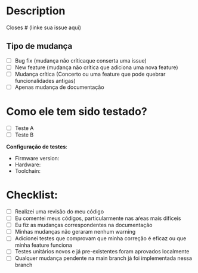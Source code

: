 # Description

<!-- Por favor, inclua um resumo das mudancas relacionadas com as issues. Também inclua contexto relacinado ao problema. -->

Closes # (linke sua issue aqui)

## Tipo de mudança

<!-- Por favor delete as mudanças que não forem relevantes -->

- [ ] Bug fix (mudança não críticaque conserta uma issue)
- [ ] New feature (mudança não crítica que adiciona uma nova feature)
- [ ] Mudança crítica (Concerto ou uma feature que pode quebrar funcionalidades antigas)
- [ ] Apenas mudança de documentação

# Como ele tem sido testado?

<!-- Por favor, descreva que testes você rodou para verificar suas mudanças. Também liste qualquer outro detalhe relevante na configuração dos seus testes -->

- [ ] Teste A
- [ ] Teste B

**Configuração de testes**:

- Firmware version:
- Hardware:
- Toolchain:

# Checklist:

- [ ] Realizei uma revisão do meu código
- [ ] Eu comentei meus códigos, particularmente nas aŕeas mais difíceis
- [ ] Eu fiz as mudanças correspondentes na documentação
- [ ] Minhas mudanças não geraram nenhum warning
- [ ] Adicionei testes que comprovam que minha correção é eficaz ou que minha feature funciona
- [ ] Testes unitários novos e já pre-existentes foram aprovados localmente
- [ ] Qualquer mudança pendente na main branch já foi implementada nessa branch
